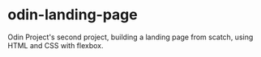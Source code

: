 # odin-landing-page
Odin Project's second project, building a landing page from scatch, using HTML and CSS with flexbox.
